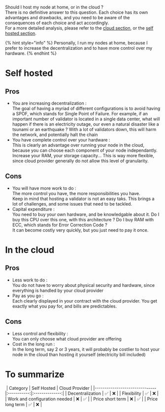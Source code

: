 Should I host my node at home, or in the cloud ?  
There is no definitive answer to this question. Each choice has its own advantages and drawbacks, and you need to be aware of the consequences of each choice and act accordingly.  
For a more detailed analysis, please refer to the [cloud section](docs/cloudOrSelfHosted/cloud/introduction.md), or the [self hosted section](docs/cloudOrSelfHosted/selfHosted/introduction.md).

{% hint style="info" %}
Personally, I run my nodes at home, because I prefer to increase the decentralization and to have more control over my hardware.
{% endhint %}

# Self hosted
## Pros
* You are increasing decentralization :  
The goal of having a myriad of different configurations is to avoid having a SPOF, which stands for Single Point of Failure. For example, if an important number of validator is located in a single data center, what will happen if there is an electricity outage, our even a natural disaster like a tsunami or an earthquake ? With a lot of validators down, this will harm the network, and potentially halt the chain
* You have complete control over your hardware :  
This is clearly an advantage over running your node in the cloud, because you can choose each component of your node independantly. Increase your RAM, your storage capacity... This is way more flexible, since cloud provider generally do not allow this level of granularity.

## Cons
* You will have more work to do :  
The more control you have, the more responsibilities you have.  
Keep in mind that hosting a validator is not an easy taks. This brings a lot of challenges, and some issues that need to be tackled.
* Capital expenditure :  
You need to buy your own hardware, and be knowledgable about it. Do I buy this CPU over this one, with this architecture ? Do I buy RAM with ECC, which stands for Error Correction Code ?  
It can become costly very quickly, but you just need to pay it once.
​
# In the cloud
## Pros
* Less work to do :  
You do not have to worry about physical security and hardware, since everything is handled by your cloud provider
* Pay as you go :  
Each clearly displayed in your contract with the cloud provider. You get exactly what you pay for, and bills are predictables. 
​
## Cons
* Less control and flexibility :  
You can only choose what cloud provider are offering
* Cost in the long run :  
In the long term, say 2 or 3 years, it will probably be costlier to host your node in the cloud than hosting it yourself (electricity bill included)
​
# To summarize
​
| Category                      | Self Hosted | Cloud Provider |
|-------------------------------|:-----------:|:--------------:|
| Decentralization              | ✅          | ❌            |
| Flexibility                   | ✅          | ❌            |
| Work and configuration needed | ❌          | ✅            |
| Price short term              | ❌          | ✅            |
| Price long term               | ✅          | ❌            |